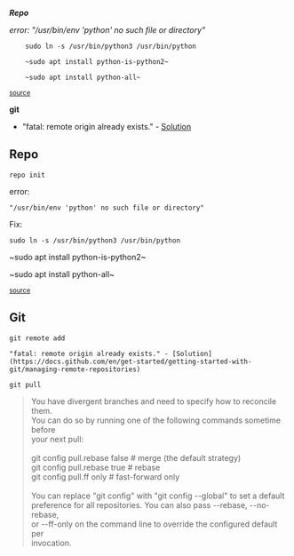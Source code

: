 
***Repo***

*error: "/usr/bin/env 'python' no such file or directory"*

        sudo ln -s /usr/bin/python3 /usr/bin/python

        ~sudo apt install python-is-python2~

        ~sudo apt install python-all~

<sub>[source](https://source.android.com/setup/build/downloading#initializing-a-repo-client)</sub>

**git**
* "fatal: remote origin already exists." - [Solution](https://docs.github.com/en/get-started/getting-started-with-git/managing-remote-repositories)
## Repo

`repo init`

error:

    "/usr/bin/env 'python' no such file or directory"

Fix:

    sudo ln -s /usr/bin/python3 /usr/bin/python

~sudo apt install python-is-python2~

~sudo apt install python-all~

<sub>[source](https://source.android.com/setup/build/downloading#initializing-a-repo-client)</sub>

## Git

`git remote add`

    "fatal: remote origin already exists." - [Solution](https://docs.github.com/en/get-started/getting-started-with-git/managing-remote-repositories)


`git pull`

> You have divergent branches and need to specify how to reconcile them. \
You can do so by running one of the following commands sometime before \
your next pull: \
 \
  git config pull.rebase false  # merge (the default strategy) \
  git config pull.rebase true   # rebase \
  git config pull.ff only       # fast-forward only \
 \
You can replace "git config" with "git config --global" to set a default \
preference for all repositories. You can also pass --rebase, --no-rebase, \
or --ff-only on the command line to override the configured default per \
invocation.
